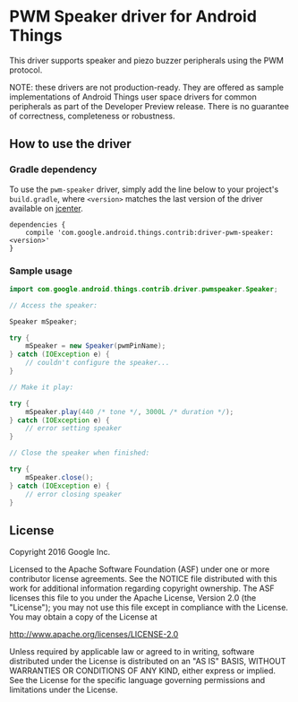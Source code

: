 PWM Speaker driver for Android Things
=====================================

This driver supports speaker and piezo buzzer peripherals using the PWM protocol.

NOTE: these drivers are not production-ready. They are offered as sample
implementations of Android Things user space drivers for common peripherals
as part of the Developer Preview release. There is no guarantee
of correctness, completeness or robustness.

How to use the driver
---------------------

### Gradle dependency

To use the `pwm-speaker` driver, simply add the line below to your project's `build.gradle`,
where `<version>` matches the last version of the driver available on [jcenter][jcenter].

```
dependencies {
    compile 'com.google.android.things.contrib:driver-pwm-speaker:<version>'
}
```

### Sample usage

```java
import com.google.android.things.contrib.driver.pwmspeaker.Speaker;

// Access the speaker:

Speaker mSpeaker;

try {
    mSpeaker = new Speaker(pwmPinName);
} catch (IOException e) {
    // couldn't configure the speaker...
}

// Make it play:

try {
    mSpeaker.play(440 /* tone */, 3000L /* duration */);
} catch (IOException e) {
    // error setting speaker
}

// Close the speaker when finished:

try {
    mSpeaker.close();
} catch (IOException e) {
    // error closing speaker
}
```

License
-------

Copyright 2016 Google Inc.

Licensed to the Apache Software Foundation (ASF) under one or more contributor
license agreements.  See the NOTICE file distributed with this work for
additional information regarding copyright ownership.  The ASF licenses this
file to you under the Apache License, Version 2.0 (the "License"); you may not
use this file except in compliance with the License.  You may obtain a copy of
the License at

  http://www.apache.org/licenses/LICENSE-2.0

Unless required by applicable law or agreed to in writing, software
distributed under the License is distributed on an "AS IS" BASIS, WITHOUT
WARRANTIES OR CONDITIONS OF ANY KIND, either express or implied.  See the
License for the specific language governing permissions and limitations under
the License.

[jcenter]: https://bintray.com/google/androidthings/contrib-driver-pwm-speaker/_latestVersion
